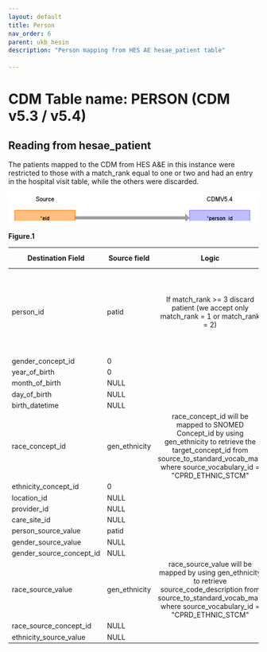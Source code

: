 ```yaml
---
layout: default
title: Person
nav_order: 6
parent: ukb_hesin
description: "Person mapping from HES AE hesae_patient table"

---
```


# CDM Table name: PERSON (CDM v5.3 / v5.4)

## Reading from hesae_patient

The patients mapped to the CDM from HES A&E in this instance were restricted to those with a match_rank equal to one or two and had an entry in the hospital visit table, while the others were discarded.



![](images/image2.png)

**Figure.1**

| Destination Field | Source field | Logic | Comment field |
| --- | --- | :---: | --- |
| person_id | patid |  	If match_rank >= 3 discard patient (we accept only match_rank = 1 or match_rank = 2)|  Data like gender, year_of_birth, location_id, Care_site_id comes from AURUM/GOLD as the data are linked to them.|
| gender_concept_id | 0 | | |
| year_of_birth | 0 | | |
| month_of_birth |NULL |  | |
| day_of_birth |NULL  |  |  |
| birth_datetime |NULL  |  |  |
| race_concept_id | gen_ethnicity |race_concept_id will be mapped to SNOMED Concept_id by using gen_ethnicity to retrieve the target_concept_id from source_to_standard_vocab_map where source_vocabulary_id = "CPRD_ETHNIC_STCM" | |
| ethnicity_concept_id | 0 |  |   |
| location_id |NULL  |  |  |
| provider_id |NULL  |  |  |
| care_site_id |NULL | |  |
| person_source_value | patid |  |  |
| gender_source_value |NULL |  | |
| gender_source_concept_id |NULL  |  |  |
| race_source_value | gen_ethnicity|race_source_value will be mapped by using gen_ethnicity to retrieve source_code_description from source_to_standard_vocab_map where source_vocabulary_id = "CPRD_ETHNIC_STCM" | |
| race_source_concept_id | NULL | |
| ethnicity_source_value | NULL |  |  | 
